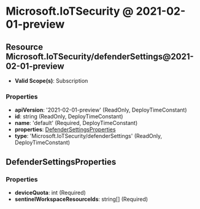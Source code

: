 # Microsoft.IoTSecurity @ 2021-02-01-preview

## Resource Microsoft.IoTSecurity/defenderSettings@2021-02-01-preview
* **Valid Scope(s)**: Subscription
### Properties
* **apiVersion**: '2021-02-01-preview' (ReadOnly, DeployTimeConstant)
* **id**: string (ReadOnly, DeployTimeConstant)
* **name**: 'default' (Required, DeployTimeConstant)
* **properties**: [DefenderSettingsProperties](#defendersettingsproperties)
* **type**: 'Microsoft.IoTSecurity/defenderSettings' (ReadOnly, DeployTimeConstant)

## DefenderSettingsProperties
### Properties
* **deviceQuota**: int (Required)
* **sentinelWorkspaceResourceIds**: string[] (Required)

